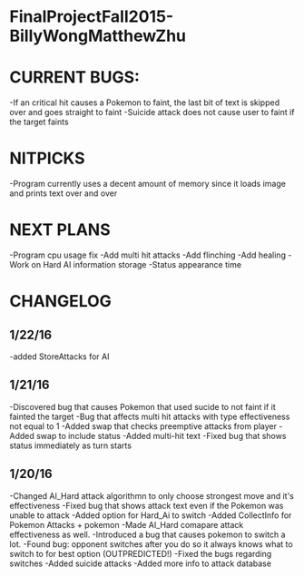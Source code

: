 # FinalProjectFall2015-BillyWongMatthewZhu #



# CURRENT BUGS: #
-If an critical hit causes a Pokemon to faint, the last bit of text is skipped over and goes straight to faint
-Suicide attack does not cause user to faint if the target faints

# NITPICKS #
-Program currently uses a decent amount of memory since it loads image and prints text over and over


# NEXT PLANS #
-Program cpu usage fix
-Add multi hit attacks
-Add flinching
-Add healing
-Work on Hard AI information storage
-Status appearance time

# CHANGELOG #
## 1/22/16
-added StoreAttacks for AI


## 1/21/16 ##
-Discovered bug that causes Pokemon that used sucide to not faint if it fainted the target
-Bug that affects multi hit attacks with type effectiveness not equal to 1
-Added swap that checks preemptive attacks from player
-Added swap to include status
-Added multi-hit text
-Fixed bug that shows status immediately as turn starts

## 1/20/16 ##
-Changed AI_Hard attack algorithmn to only choose strongest move and it's effectiveness
-Fixed bug that shows attack text even if the Pokemon was unable to attack
-Added option for Hard_Ai to switch
-Added CollectInfo for Pokemon Attacks + pokemon
-Made AI_Hard comapare attack effectiveness as well.
-Introduced a bug that causes pokemon to switch a lot.
-Found bug: opponent switches after you do so it always knows what to switch to for best option (OUTPREDICTED!)
-Fixed the bugs regarding switches
-Added suicide attacks
-Added more info to attack database

